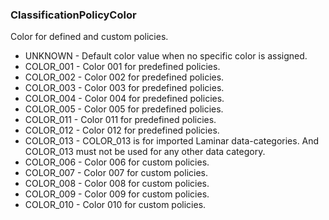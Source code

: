 ### ClassificationPolicyColor
Color for defined and custom policies.

- UNKNOWN - Default color value when no specific color is assigned.
- COLOR_001 - Color 001 for predefined policies.
- COLOR_002 - Color 002 for predefined policies.
- COLOR_003 - Color 003 for predefined policies.
- COLOR_004 - Color 004 for predefined policies.
- COLOR_005 - Color 005 for predefined policies.
- COLOR_011 - Color 011 for predefined policies.
- COLOR_012 - Color 012 for predefined policies.
- COLOR_013 - COLOR_013 is for imported Laminar data-categories.
And COLOR_013 must not be used for any other data category.
- COLOR_006 - Color 006 for custom policies.
- COLOR_007 - Color 007 for custom policies.
- COLOR_008 - Color 008 for custom policies.
- COLOR_009 - Color 009 for custom policies.
- COLOR_010 - Color 010 for custom policies.

